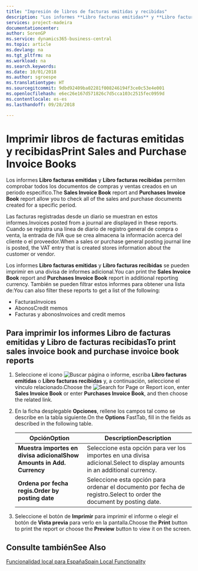```yaml
---
title: "Impresión de libros de facturas emitidas y recibidas"
description: "Los informes **Libro facturas emitidas** y **Libro facturas recibidas** permiten comprobar todos los documentos de compras y ventas creados en un periodo específico."
services: project-madeira
documentationcenter: 
author: SorenGP
ms.service: dynamics365-business-central
ms.topic: article
ms.devlang: na
ms.tgt_pltfrm: na
ms.workload: na
ms.search.keywords: 
ms.date: 10/01/2018
ms.author: sgroespe
ms.translationtype: HT
ms.sourcegitcommit: 9dbd92409ba02281f008246194f3ce0c53e4e001
ms.openlocfilehash: e6ec26e167d571826c7d5cca103c2515fec0959d
ms.contentlocale: es-es
ms.lasthandoff: 09/28/2018

---
```

# <a name="print-sales-and-purchase-invoice-books"></a><span data-ttu-id="6cd0d-103">Imprimir libros de facturas emitidas y recibidas</span><span class="sxs-lookup"><span data-stu-id="6cd0d-103">Print Sales and Purchase Invoice Books</span></span>
<span data-ttu-id="6cd0d-104">Los informes **Libro facturas emitidas** y **Libro facturas recibidas** permiten comprobar todos los documentos de compras y ventas creados en un periodo específico.</span><span class="sxs-lookup"><span data-stu-id="6cd0d-104">The **Sales Invoice Book** report and **Purchases Invoice Book** report allow you to check all of the sales and purchase documents created for a specific period.</span></span>  

<span data-ttu-id="6cd0d-105">Las facturas registradas desde un diario se muestran en estos informes.</span><span class="sxs-lookup"><span data-stu-id="6cd0d-105">Invoices posted from a journal are displayed in these reports.</span></span> <span data-ttu-id="6cd0d-106">Cuando se registra una línea de diario de registro general de compra o venta, la entrada de IVA que se crea almacena la información acerca del cliente o el proveedor.</span><span class="sxs-lookup"><span data-stu-id="6cd0d-106">When a sales or purchase general posting journal line is posted, the VAT entry that is created stores information about the customer or vendor.</span></span>  

<span data-ttu-id="6cd0d-107">Los informes **Libro facturas emitidas** y **Libro facturas recibidas** se pueden imprimir en una divisa de informes adicional.</span><span class="sxs-lookup"><span data-stu-id="6cd0d-107">You can print the **Sales Invoice Book** report and **Purchases Invoice Book** report in additional reporting currency.</span></span> <span data-ttu-id="6cd0d-108">También se pueden filtrar estos informes para obtener una lista de:</span><span class="sxs-lookup"><span data-stu-id="6cd0d-108">You can also filter these reports to get a list of the following:</span></span>  

- <span data-ttu-id="6cd0d-109">Facturas</span><span class="sxs-lookup"><span data-stu-id="6cd0d-109">Invoices</span></span>  
- <span data-ttu-id="6cd0d-110">Abonos</span><span class="sxs-lookup"><span data-stu-id="6cd0d-110">Credit memos</span></span>  
- <span data-ttu-id="6cd0d-111">Facturas y abonos</span><span class="sxs-lookup"><span data-stu-id="6cd0d-111">Invoices and credit memos</span></span>  

## <a name="to-print-sales-invoice-book-and-purchase-invoice-book-reports"></a><span data-ttu-id="6cd0d-112">Para imprimir los informes Libro de facturas emitidas y Libro de facturas recibidas</span><span class="sxs-lookup"><span data-stu-id="6cd0d-112">To print sales invoice book and purchase invoice book reports</span></span>  

1.  <span data-ttu-id="6cd0d-113">Seleccione el icono ![Buscar página o informe](../../media/ui-search/search_small.png "icono Buscar página o informe"), escriba **Libro facturas emitidas** o **Libro facturas recibidas** y, a continuación, seleccione el vínculo relacionado.</span><span class="sxs-lookup"><span data-stu-id="6cd0d-113">Choose the ![Search for Page or Report](../../media/ui-search/search_small.png "Search for Page or Report icon") icon, enter **Sales Invoice Book** or enter **Purchases Invoice Book**, and then choose the related link.</span></span>  
2.  <span data-ttu-id="6cd0d-114">En la ficha desplegable **Opciones**, rellene los campos tal como se describe en la tabla siguiente.</span><span class="sxs-lookup"><span data-stu-id="6cd0d-114">On the **Options** FastTab, fill in the fields as described in the following table.</span></span>  

    |<span data-ttu-id="6cd0d-115">Opción</span><span class="sxs-lookup"><span data-stu-id="6cd0d-115">Option</span></span>|<span data-ttu-id="6cd0d-116">Description</span><span class="sxs-lookup"><span data-stu-id="6cd0d-116">Description</span></span>|  
    |-------------------------------------|---------------------------------------|  
    |<span data-ttu-id="6cd0d-117">**Muestra importes en divisa adicional**</span><span class="sxs-lookup"><span data-stu-id="6cd0d-117">**Show Amounts in Add. Currency**</span></span>|<span data-ttu-id="6cd0d-118">Seleccione esta opción para ver los importes en una divisa adicional.</span><span class="sxs-lookup"><span data-stu-id="6cd0d-118">Select to display amounts in an additional currency.</span></span>|  
    |<span data-ttu-id="6cd0d-119">**Ordena por fecha regis.**</span><span class="sxs-lookup"><span data-stu-id="6cd0d-119">**Order by posting date**</span></span>|<span data-ttu-id="6cd0d-120">Seleccione esta opción para ordenar el documento por fecha de registro.</span><span class="sxs-lookup"><span data-stu-id="6cd0d-120">Select to order the document by posting date.</span></span>|  

3.  <span data-ttu-id="6cd0d-121">Seleccione el botón de **Imprimir** para imprimir el informe o elegir el botón de **Vista previa** para verlo en la pantalla.</span><span class="sxs-lookup"><span data-stu-id="6cd0d-121">Choose the **Print** button to print the report or choose the **Preview** button to view it on the screen.</span></span>  

## <a name="see-also"></a><span data-ttu-id="6cd0d-122">Consulte también</span><span class="sxs-lookup"><span data-stu-id="6cd0d-122">See Also</span></span>  
 [<span data-ttu-id="6cd0d-123">Funcionalidad local para España</span><span class="sxs-lookup"><span data-stu-id="6cd0d-123">Spain Local Functionality</span></span>](spain-local-functionality.md)

